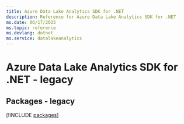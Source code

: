 ```yaml
---
title: Azure Data Lake Analytics SDK for .NET
description: Reference for Azure Data Lake Analytics SDK for .NET
ms.date: 06/17/2025
ms.topic: reference
ms.devlang: dotnet
ms.service: datalakeanalytics
---
```

# Azure Data Lake Analytics SDK for .NET - legacy
## Packages - legacy
[!INCLUDE [packages](data-lake-analytics-index.md)]